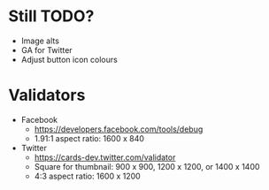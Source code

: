 # Still TODO?
* Image alts
* GA for Twitter
* Adjust button icon colours

# Validators
* Facebook
    * https://developers.facebook.com/tools/debug
    * 1.91:1 aspect ratio: 1600 x 840
* Twitter
    * https://cards-dev.twitter.com/validator
    * Square for thumbnail: 900 x 900, 1200 x 1200, or 1400 x 1400
    * 4:3 aspect ratio: 1600 x 1200